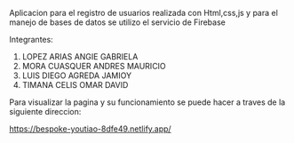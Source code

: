 Aplicacion para el registro de usuarios realizada con Html,css,js y para el manejo de bases de datos se utilizo el servicio de Firebase

Integrantes:

1. LOPEZ ARIAS ANGIE GABRIELA
2. MORA CUASQUER ANDRES MAURICIO
3. LUIS DIEGO AGREDA JAMIOY
4. TIMANA CELIS OMAR DAVID

Para visualizar la pagina y su funcionamiento se puede hacer a traves de la siguiente direccion:

https://bespoke-youtiao-8dfe49.netlify.app/

